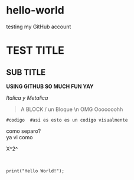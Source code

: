 # hello-world
testing my GitHub account 

# TEST TITLE
## SUB TITLE

**USING GITHUB SO MUCH FUN YAY**

*Italica y Metalica*

> A BLOCK / un Bloque \n
> OMG Ooooooohh

`#codigo 
 #asi es esto es un codigo visualmente`

 como separo? <br>
ya vi como

X^2^ 

<br>

`print("Hello World!");`
